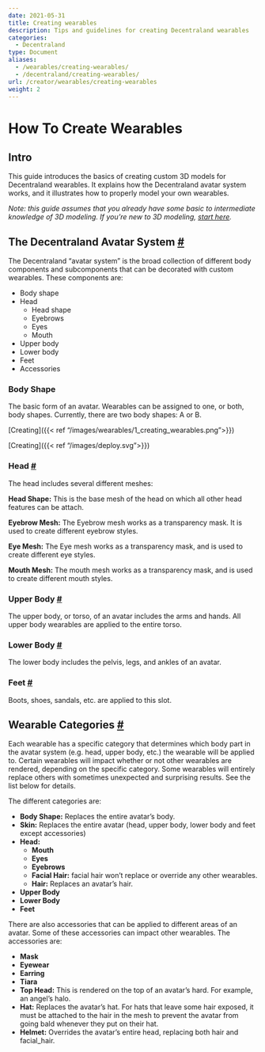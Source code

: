 ```yaml
---
date: 2021-05-31
title: Creating wearables
description: Tips and guidelines for creating Decentraland wearables
categories:
  - Decentraland
type: Document
aliases:
  - /wearables/creating-wearables/
  - /decentraland/creating-wearables/
url: /creator/wearables/creating-wearables
weight: 2
---
```


# **How To Create Wearables**

## **Intro**

This guide introduces the basics of creating custom 3D models for Decentraland wearables. It explains how the Decentraland avatar system works, and it illustrates how to properly model your own wearables.

*Note: this guide assumes that you already have some basic to intermediate knowledge of 3D modeling. If you’re new to 3D modeling, [start here](https://docs.decentraland.org/creator/3d-modeling/3d-models/).*


## **The Decentraland Avatar System [#](https://docs.decentraland.org/creator/wearables/creating-wearables/#the-decentraland-avatar-system)**

The Decentraland “avatar system” is the broad collection of different body components and subcomponents that can be decorated with custom wearables. These components are:

- Body shape
- Head
    - Head shape
    - Eyebrows
    - Eyes
    - Mouth
- Upper body
- Lower body
- Feet
- Accessories

### **Body Shape**

The basic form of an avatar. Wearables can be assigned to one, or both, body shapes. Currently, there are two body shapes: A or B.

[Creating]({{< ref “/images/wearables/1_creating_wearables.png”>}})

[Creating]({{< ref “/images/deploy.svg”>}})

### **Head** **[#](https://docs.decentraland.org/creator/wearables/creating-wearables/#head)**

The head includes several different meshes:

**Head Shape:** This is the base mesh of the head on which all other head features can be attach.

**Eyebrow Mesh:** The Eyebrow mesh works as a transparency mask. It is used to create different eyebrow styles.

**Eye Mesh:** The Eye mesh works as a transparency mask, and is used to create different eye styles.

**Mouth Mesh:** The mouth mesh works as a transparency mask, and is used to create different mouth styles.

### Upper Body **[#](https://docs.decentraland.org/creator/wearables/creating-wearables/#upper-body)**

The upper body, or torso, of an avatar includes the arms and hands. All upper body wearables are applied to the entire torso.

### Lower Body **[#](https://docs.decentraland.org/creator/wearables/creating-wearables/#lower-body)**

The lower body includes the pelvis, legs, and ankles of an avatar.

### Feet **[#](https://docs.decentraland.org/creator/wearables/creating-wearables/#feet)**

Boots, shoes, sandals, etc. are applied to this slot.

## **Wearable Categories [#](https://docs.decentraland.org/creator/wearables/creating-wearables/#wearable-categories)**

Each wearable has a specific category that determines which body part in the avatar system (e.g. head, upper body, etc.) the wearable will be applied to. Certain wearables will impact whether or not other wearables are rendered, depending on the specific category. Some wearables will entirely replace others with sometimes unexpected and surprising results. See the list below for details.

The different categories are:

- **Body Shape:** Replaces the entire avatar’s body.
- **Skin:** Replaces the entire avatar (head, upper body, lower body and feet except accessories)
- **Head:**
    - **Mouth**
    - **Eyes**
    - **Eyebrows**
    - **Facial Hair:** facial hair won’t replace or override any other wearables.
    - **Hair:** Replaces an avatar’s hair.
- **Upper Body**
- **Lower Body**
- **Feet**

There are also accessories that can be applied to different areas of an avatar. Some of these accessories can impact other wearables. The accessories are:

- **Mask**
- **Eyewear**
- **Earring**
- **Tiara**
- **Top Head:** This is rendered on the top of an avatar’s hard. For example, an angel’s halo.
- **Hat:** Replaces the avatar’s hat. For hats that leave some hair exposed, it must be attached to the hair in the mesh to prevent the avatar from going bald whenever they put on their hat.
- **Helmet:** Overrides the avatar’s entire head, replacing both hair and facial_hair.